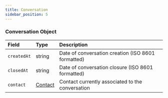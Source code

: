 ```yaml
---
title: Conversation
sidebar_position: 5
---
```


### Conversation Object

| Field       | Type                    | Description                                        |
| :---------- | :---------------------- | :------------------------------------------------- |
| `createdAt` | string                  | Date of conversation creation (ISO 8601 formatted) |
| `closedAt`  | string                  | Date of conversation closure (ISO 8601 formatted)  |
| `contact`   | [Contact](./contact.md) | Contact currently associated to the conversation   |